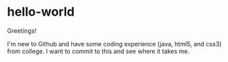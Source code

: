 # hello-world

Greetings!

I'm new to Github and have some coding experience (java, html5, and css3) from college.
I want to commit to this and see where it takes me.
